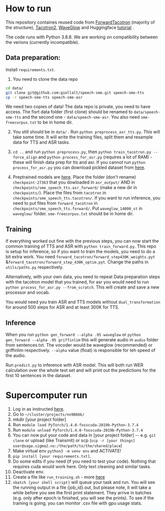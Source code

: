 
# How to run
This repository containes reused code from [ForwardTacotron](https://github.com/as-ideas/ForwardTacotron) (majority of the structure), [Tacotron2](https://github.com/NVIDIA/tacotron2), [WaveGlow](https://github.com/NVIDIA/waveglow/tree/5bc2a53e20b3b533362f974cfa1ea0267ae1c2b1) and Huggingface [tutorial](https://huggingface.co/blog/fine-tune-xlsr-wav2vec2) .

The code runs with Python 3.8.8. We are working on compatibility between the verions (currently incompatible).

## Data preparation:   
Install `requirements.txt`.   
1. You need to clone the data repo 
```sh
cd data/
git clone git@github.com:giellalt/speech-sme.git speech-sme-tts
cp -r speech-sme-tts speech-sme-asr
```

We need two copies of data! The data repo is private, you need to have access. The fisrt data folder (first clone) should be renamed to `data/speech-sme-tts` and the second one - `data/speech-sme-asr`. You also need `sme-freecorpus.txt` to be in home dir. 

2. You still should be in `data/` . Run `python preprocess_asr_tts.py`. This will take some time. It will write the training files, split them and resample data for TTS and ASR tasks. 


3. `cd ..` and run `python preprocess.py`, then `python train_tacotron.py --force_align` and `python process_for_asr.py` (requires a lot of RAM) - these will finish data prep for tts and asr. If you cannot run `python process_for_asr.py` you can download pickled dataset from  [here](https://drive.google.com/drive/folders/18nTVbsUlkbN4duvcbIeSS_gNsmG5bOiZ?usp=sharing).
 
4. Preptrained models are [here](https://drive.google.com/drive/folders/18nTVbsUlkbN4duvcbIeSS_gNsmG5bOiZ?usp=sharing). Place the folder (don't rename) `checkpoint-27363` that you dowloaded in `asr_output/` AND in  `checkpoints/sme_speech_tts.asr_forward/` (make a new dir in `checkpoints/`). Place the files from `tacotron` in `checkpoints/sme_speech_tts.tacotron/`. If you want to run inference, you need to put files from `forward_tacotron` in `checkpoints/sme_speech_tts.forward/`.
Put `waveglow_14000_st` in `waveglow/` folder.
`sme-freecorpus.txt` should be in home dir. 

## Training

If everything worked out fine with the previous steps, you can now start the common training of TTS and ASR with `python train_forward.py`. This repo is setup for inference, so if you want to train the models, you need to do a bit extra work. You need `forward_tacotron/forward_step430K_weights.pyt` &`forward_tacotron/forward_step_430K_optim.pyt`. Change the paths in `utils/paths.py` respectively.

Alternatively, with your own data, you need to repeat Data preparation steps with the tacotron model that you trained, for asr you would need to run `python process_for_asr.py --from_scratch`. This will create and save a new processor and vocab. 

You would need you train ASR and TTS models without `dual_transformation` for around 500 steps for ASR and at least 300K for TTS. 

## Inference

When you run `python gen_forward --alpha .95 waveglow` or `python gen_forward --alpha .95 griffinlim` this will generate audio in `audio` folder from sentences.txt. The vocoder would be waveglow (recommended) or griffinlim respectively. `--alpha` value (float) is responsible for teh speed of the audio. 

 Run `predict.py` to inference with ASR model. This will both run WER calculation over the whole test set and will print out the predictions for the first 10 sentences in the dataset. 


# Supercomputer run

1. Log in as instructed [here](https://documentation.sigma2.no/getting_started/getting_started.html). 
2. Go to `~/cluster/projects/nn9866k/`
4. mkdir [your project folder]
5. Run `module load PyTorch/1.4.0-fosscuda-2019b-Python-3.7.4 `
6. Run `module unload PyTorch/1.4.0-fosscuda-2019b-Python-3.7.4 `
7. You can now put your code and data in [your project folder] -- e.g. `git clone` or upload (like Transmit) or scp (`scp -r [your things] user@saga.sigma2.no:/the/path/to/the/shared/place`)
8. Make virtual env `python3 -m venv env` and ACTIVATE!
9. `pip install [your requirements.txt]`.
10. Do some edits if you need (if you need to test your code). Nothing that requires cuda would work here. Only text cleaning and similar tasks. 
11. Deactivate env.
12. Create a file like `run_training.sh` - more [here](https://documentation.sigma2.no/getting_started/tutorials/gpu.html)
13. `sbatch [your shell script]` will queue your task and run. You will see the running output in a file {job_id}.out, but please note, it will take a while before you see the first print statement. They arrive in batches (e.g. only after epoch is finished, you will see the prints). To see if the training is going, you can monitor .csv file with gpu usage stats. 
